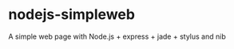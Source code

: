 nodejs-simpleweb
================

A simple web page with Node.js + express + jade + stylus and nib 
